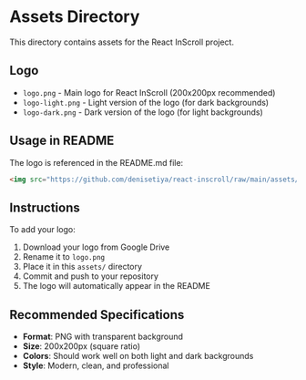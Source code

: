 # Assets Directory

This directory contains assets for the React InScroll project.

## Logo

- `logo.png` - Main logo for React InScroll (200x200px recommended)
- `logo-light.png` - Light version of the logo (for dark backgrounds)
- `logo-dark.png` - Dark version of the logo (for light backgrounds)

## Usage in README

The logo is referenced in the README.md file:

```markdown
<img src="https://github.com/denisetiya/react-inscroll/raw/main/assets/logo.png" alt="React InScroll Logo" width="200" height="200" />
```

## Instructions

To add your logo:

1. Download your logo from Google Drive
2. Rename it to `logo.png`
3. Place it in this `assets/` directory
4. Commit and push to your repository
5. The logo will automatically appear in the README

## Recommended Specifications

- **Format**: PNG with transparent background
- **Size**: 200x200px (square ratio)
- **Colors**: Should work well on both light and dark backgrounds
- **Style**: Modern, clean, and professional
